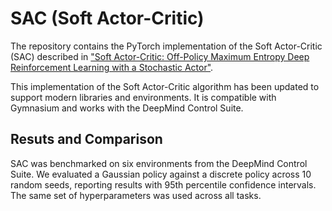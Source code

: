# SAC (Soft Actor-Critic)
The repository contains the PyTorch implementation of the Soft Actor-Critic (SAC) described in ["Soft Actor-Critic: Off-Policy Maximum Entropy Deep Reinforcement Learning with a Stochastic Actor"](https://arxiv.org/pdf/1801.01290).

This implementation of the Soft Actor-Critic algorithm has been updated to support modern libraries and environments. It is compatible with Gymnasium and works with the DeepMind Control Suite.

## Resuts and Comparison
SAC was benchmarked on six environments from the DeepMind Control Suite. We evaluated a Gaussian policy against a discrete policy across 10 random seeds, reporting results with 95th percentile confidence intervals. The same set of hyperparameters was used across all tasks.

